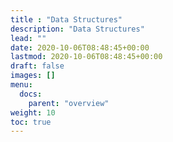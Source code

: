 ```yaml
---
title : "Data Structures"
description: "Data Structures"
lead: ""
date: 2020-10-06T08:48:45+00:00
lastmod: 2020-10-06T08:48:45+00:00
draft: false
images: []
menu: 
  docs:
    parent: "overview"
weight: 10
toc: true
---
```

